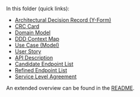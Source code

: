 
In this folder (quick links): 

* [Architectural Decision Record (Y-Form)](DPR-ArchitecturalDecisionRecordYForm.md)
* [CRC Card](DPR-CRCCard.md)
* [Domain Model](DPR-DomainModel.md)
* [DDD Context Map](DPR-StrategicDDDContextMap.md)
* [Use Case (Model)](DPR-UseCase.md)
* [User Story](DPR-UserStory.md)
* [API Description](SDPR-APIDescription.md)
* [Candidate Endpoint List](SDPR-CandidateEndpointList.md)
* [Refined Endpoint List](SDPR-RefinedEndpointList.md)
* [Service Level Agreement](SDPR-ServiceLevelAgreement.md)

An extended overview can be found in the [README](readme-gp.md).